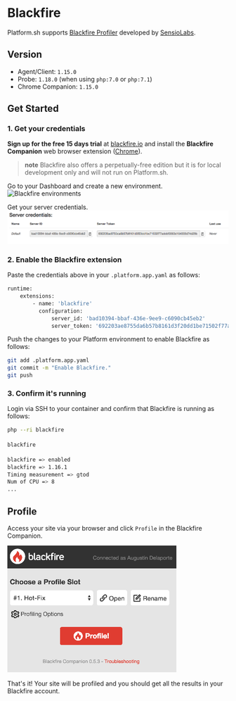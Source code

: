 # Blackfire

Platform.sh supports [Blackfire Profiler](https://blackfire.io/)
developed by [SensioLabs](https://sensiolabs.com/).

## Version

* Agent/Client: `1.15.0`
* Probe: `1.18.0` (when using `php:7.0` or `php:7.1`)
* Chrome Companion: `1.15.0`

## Get Started

### 1. Get your credentials

**Sign up for the free 15 days trial** at [blackfire.io](https://blackfire.io/signup) and
install the **Blackfire Companion** web browser extension
([Chrome](https://chrome.google.com/webstore/detail/blackfire-companion/miefikpgahefdbcgoiicnmpbeeomffld)).

> **note**
> Blackfire also offers a perpetually-free edition but it is for local development only and will not run on Platform.sh.

Go to your Dashboard and create a new environment.
![Blackfire environments](/images/blackfire-environments.png)

Get your server credentials.
![Blackfire credentials](/images/blackfire-credentials.png)

### 2. Enable the Blackfire extension

Paste the credentials above in your `.platform.app.yaml` as follows:

```bash
runtime:
    extensions:
        - name: 'blackfire'
          configuration:
              server_id: 'bad10394-bbaf-436e-9ee9-c6090cb45eb2'
              server_token: '692203ae8755da6b57b8161d3f20dd1be71502f77adebf3363d164033d74d29b'
```

Push the changes to your Platform environment to enable Blackfire as follows:

```bash
git add .platform.app.yaml
git commit -m "Enable Blackfire."
git push
```

### 3. Confirm it's running

Login via SSH to your container and confirm that Blackfire is running as follows:

```bash
php --ri blackfire

blackfire

blackfire => enabled
blackfire => 1.16.1
Timing measurement => gtod
Num of CPU => 8
...
```

## Profile

Access your site via your browser and click `Profile` in the Blackfire
Companion.

![Blackfire Companion](/images/blackfire-companion.png)

That's it! Your site will be profiled and you should get all the
results in your Blackfire account.
